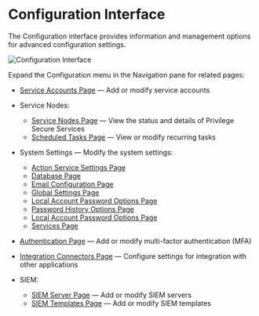# Configuration Interface

The Configuration interface provides information and management options for advanced configuration
settings.

![Configuration Interface](/img/product_docs/privilegesecure/4.1/accessmanagement/admin/configuration/interface.webp)

Expand the Configuration menu in the Navigation pane for related pages:

- [Service Accounts Page](/docs/privilegesecure/4.1/accessmanagement/admin/configuration/page/serviceaccounts.md)
  — Add or modify service accounts
- Service Nodes:

    - [Service Nodes Page](/docs/privilegesecure/4.1/accessmanagement/admin/configuration/page/servicenodes.md)
      — View the status and details of Privilege Secure Services
    - [Scheduled Tasks Page](/docs/privilegesecure/4.1/accessmanagement/admin/configuration/page/scheduledtasks.md)
      — View or modify recurring tasks

- System Settings — Modify the system settings:

    - [Action Service Settings Page](/docs/privilegesecure/4.1/accessmanagement/admin/configuration/page/actionservicesettings.md)
    - [Database Page](/docs/privilegesecure/4.1/accessmanagement/admin/configuration/page/database.md)
    - [Email Configuration Page](/docs/privilegesecure/4.1/accessmanagement/admin/configuration/page/emailconfiguration.md)
    - [Global Settings Page](/docs/privilegesecure/4.1/accessmanagement/admin/configuration/page/globalsettings.md)
    - [Local Account Password Options Page](/docs/privilegesecure/4.1/accessmanagement/admin/configuration/page/localaccountpasswordoptions.md)
    - [Password History Options Page](/docs/privilegesecure/4.1/accessmanagement/admin/configuration/page/passwordhistoryoptions.md)
    - [Local Account Password Options Page](/docs/privilegesecure/4.1/accessmanagement/admin/configuration/page/localaccountpasswordoptions.md)
    - [Services Page](/docs/privilegesecure/4.1/accessmanagement/admin/configuration/page/services.md)

- [Authentication Page](/docs/privilegesecure/4.1/accessmanagement/admin/configuration/page/authentication.md)
  — Add or modify multi-factor authentication (MFA)
- [Integration Connectors Page](/docs/privilegesecure/4.1/accessmanagement/admin/configuration/page/integrationconnectors.md)
  — Configure settings for integration with other applications
- SIEM:

    - [SIEM Server Page](/docs/privilegesecure/4.1/accessmanagement/admin/configuration/page/siemserver.md)
      — Add or modify SIEM servers
    - [SIEM Templates Page](/docs/privilegesecure/4.1/accessmanagement/admin/configuration/page/siemtemplates.md)
      — Add or modify SIEM templates
